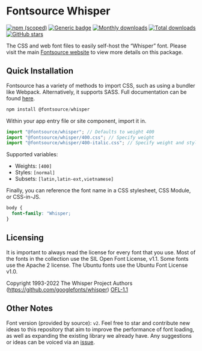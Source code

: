 # Fontsource Whisper

[![npm (scoped)](https://img.shields.io/npm/v/@fontsource/whisper?color=brightgreen)](https://www.npmjs.com/package/@fontsource/whisper) [![Generic badge](https://img.shields.io/badge/fontsource-passing-brightgreen)](https://github.com/fontsource/fontsource) [![Monthly downloads](https://badgen.net/npm/dm/@fontsource/whisper)](https://github.com/fontsource/fontsource) [![Total downloads](https://badgen.net/npm/dt/@fontsource/whisper)](https://github.com/fontsource/fontsource) [![GitHub stars](https://img.shields.io/github/stars/fontsource/fontsource.svg?style=social&label=Star)](https://github.com/fontsource/fontsource/stargazers)

The CSS and web font files to easily self-host the “Whisper” font. Please visit the main [Fontsource website](https://fontsource.org/fonts/whisper) to view more details on this package.

## Quick Installation

Fontsource has a variety of methods to import CSS, such as using a bundler like Webpack. Alternatively, it supports SASS. Full documentation can be found [here](https://fontsource.org/docs/getting-started/introduction).

```javascript
npm install @fontsource/whisper
```

Within your app entry file or site component, import it in.

```javascript
import "@fontsource/whisper"; // Defaults to weight 400
import "@fontsource/whisper/400.css"; // Specify weight
import "@fontsource/whisper/400-italic.css"; // Specify weight and style

```

Supported variables:
- Weights: `[400]`
- Styles: `[normal]`
- Subsets: `[latin,latin-ext,vietnamese]`

Finally, you can reference the font name in a CSS stylesheet, CSS Module, or CSS-in-JS.

```css
body {
  font-family: "Whisper;
}
```

## Licensing
It is important to always read the license for every font that you use.
Most of the fonts in the collection use the SIL Open Font License, v1.1. Some fonts use the Apache 2 license. The Ubuntu fonts use the Ubuntu Font License v1.0.

Copyright 1993-2022 The Whisper Project Authors (https://github.com/googlefonts/whisper)
[OFL-1.1](http://scripts.sil.org/OFL)

## Other Notes
Font version (provided by source): `v2`.
Feel free to star and contribute new ideas to this repository that aim to improve the performance of font loading, as well as expanding the existing library we already have. Any suggestions or ideas can be voiced via an [issue](https://github.com/fontsource/fontsource/issues).
